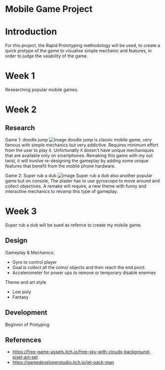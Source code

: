# Mobile Game Project

# Introduction
For this project, the Rapid Prototyping methodology will be used, to create a quick protype of the game to visualise simple mechainc and features,
in order to judge the vaiability of the game. 

# Week 1
Researching popular mobile games. 

# Week 2
## Research
Game 1: doodle jump
![image](https://github.com/rahman0002/Mobile-Game-Project/assets/91261400/f693eff2-70aa-4835-8570-72a57c6fc1f3)
doodle jump is classic  mobile game, very famous with simple mechanics but very addictive. Requires minimum effort from the user to play it.
Unfortunatly it doesn't have unique mechaniques that are available only on smartphones.
Remaking this game with my out twist, it will involve re-designing the gameplay by adding some unique features that benefit from the mobile phone hardware. 

Game 2: Super rub a dub
![image](https://github.com/rahman0002/Mobile-Game-Project/assets/91261400/6b33162c-eb60-4831-91b1-6237a0d541b4)
Super rub a dub also another popular game but on console, The plader has to use gyroscope to move around and collect objectives.
A remake will require, a new theme with funny and interactive mechanics to revamp this type of gameplay.

# Week 3
Super rub a dub will be sued as refence to create my mobile game.
## Design
Gameplay & Mechanics:
- Gyro to control player
- Goal is collect all the coins/ objects and then reach the end point.
- Accelerometer for power ups to remove or temporary disable enemies

Theme and art style
- Low poly
- Fantasy

## Development
Beginnin of Protyping

## References
- https://free-game-assets.itch.io/free-sky-with-clouds-background-pixel-art-set
- https://gamedeveloperstudio.itch.io/jet-pack-man
